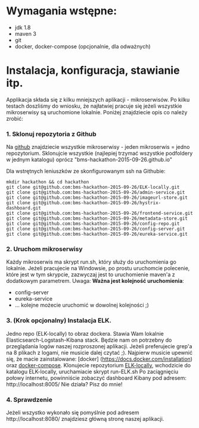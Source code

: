 # Wymagania wstępne:
* jdk 1.8
* maven 3
* git
* docker, docker-compose (opcjonalnie, dla odważnych)

# Instalacja, konfiguracja, stawianie itp.
Applikacja składa się z kilku mniejszych aplikacji - mikroserwisów. Po kilku testach doszliśmy do wniosku, że najłatwiej pracuje się jeżeli wszystkie mikroserwisy są uruchomione lokalnie.
Poniżej znajdziecie opis co należy zrobić:

### 1. Sklonuj repozytoria z Github
Na [github](https://github.com/bms-hackathon-2015-09-26) znajdziecie wszystkie mikroserwisy - jeden mikroserwis = jedno repozytorium.
Sklonujcie wszystkie (najlepiej trzymać wszystkie podfoldery w jednym katalogu) oprócz "bms-hackathon-2015-09-26.github.io"

Dla wstrętnych leniuszków ze skonfigurowanym ssh na Githubie:
```
mkdir hackathon && cd hackathon
git clone git@github.com:bms-hackathon-2015-09-26/ELK-locally.git
git clone git@github.com:bms-hackathon-2015-09-26/admin-service.git
git clone git@github.com:bms-hackathon-2015-09-26/imageurl-store.git
git clone git@github.com:bms-hackathon-2015-09-26/hystrix-dashboard.git
git clone git@github.com:bms-hackathon-2015-09-26/frontend-service.git
git clone git@github.com:bms-hackathon-2015-09-26/metadata-store.git
git clone git@github.com:bms-hackathon-2015-09-26/config-repo.git
git clone git@github.com:bms-hackathon-2015-09-26/config-server.git
git clone git@github.com:bms-hackathon-2015-09-26/eureka-service.git
```

### 2. Uruchom mikroserwisy
Każdy mikroserwis ma skrypt run.sh, który służy do uruchomienia go lokalnie. Jeżeli pracujecie na Windowsie, po prostu uruchomcie polecenie, które jest w tym skrypcie, zazwyczaj jest to uruchomienie maven'a z dodatkowym parametrem.
Uwaga: **Ważna jest kolejność uruchomienia**:
 * config-server
 * eureka-service
 * ... kolejne możecie uruchomić w dowolnej kolejności ;)

### 3. (Krok opcjonalny) Instalacja ELK.
Jedno repo (ELK-locally) to obraz dockera. Stawia Wam lokalnie Elasticsearch-Logstash-Kibana stack. Będzie nam on potrzebny do przeglądania logów naszej rozproszonej aplikacji. Jeżeli preferujecie grep'a na 8 plikach z logami, nie musicie dalej czytać ;).
Najpierw musicie upewnić się, że macie zainstalowane: [docker] (https://docs.docker.com/installation) oraz [docker-compose](https://docs.docker.com/compose/install). Klonujecie repozytorium [ELK-locally](https://github.com/bms-hackathon-2015-09-26/ELK-locally), wchodzicie do katalogu ELK-locally, uruchamiacie skrypt run-ELK.sh
Po zaciągnięciu połowy internetu, powinniście zobaczyć dashboard Kibany pod adresem: http://localhost:8005/
Nie działa? Pisz do mnie!

### 4. Sprawdzenie
Jeżeli wszystko wykonało się pomyślnie pod adresem http://localhost:8080/ znajdziesz główną stronę naszej aplikacji.
